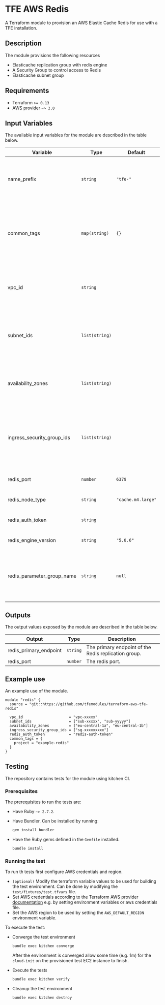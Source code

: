 # TFE AWS Redis

A Terraform module to provision an AWS Elastic Cache Redis for use with a TFE installation.

## Description

The module provisions the following resources

* Elasticache replication group with redis engine
* A Security Group to control access to Redis
* Elasticache subnet group

## Requirements

* Terraform `>= 0.13`
* AWS provider `~> 3.0`

## Input Variables

The available input variables for the module are described in the table below.

| Variable | Type | Default | Description |
| -------- | ---- | ------- | ----------- |
| name_prefix | `string` | `"tfe-"` | A string to be used as prefix for generating names of the created resources. |
| common_tags | `map(string)` | `{}` | The common tags to use with the managed resources. The default value is used as an example. |
| vpc_id | `string`  |  | Id of the VPC in which the Elasticache subnet group will be. |
| subnet_ids | `list(string)` |  | List of subnet ids to use for the Elasticache subnet group will be. |
| availability_zones | `list(string)` |  | List of availability zones in which to place the Elasticache nodes. |
| ingress_security_group_ids | `list(string)` |  | List of security group ids from which ingress traffic to the Elasticache service is allowed. |
| redis_port | `number` | `6379` | Port Redis will listen on. |
| redis_node_type | `string`  | `"cache.m4.large"` | The size of the Redis nodes. |
| redis_auth_token | `string` |  | Auth token for the Redis. |
| redis_engine_version | `string` | `"5.0.6"` | Redis engine version. |
| redis_parameter_group_name | `string` | `null` | The name of the parameter group to associate with this replication group. |

## Outputs

The output values exposed by the module are described in the table below.

| Output | Type | Description |
| ------ | ---- | ----------- |
| redis_primary_endpoint | `string` | The primary endpoint of the Redis replication group. |
| redis_port | `number` | The redis port. |

## Example use

An example use of the module.

```HCL
module "redis" {
  source = "git::https://github.com/tfemodules/terraform-aws-tfe-redis"

  vpc_id                     = "vpc-xxxxx"
  subnet_ids                 = ["sub-xxxxx", "sub-yyyyy"]
  availability_zones         = ["eu-central-1a", "eu-central-1b"]
  ingress_security_group_ids = ["sg-xxxxxxxxx"]
  redis_auth_token           = "redis-auth-token"
  common_tags = {
    project = "example-redis"
  }
}
```

## Testing

The repository contains tests for the module using kitchen CI.

### Prerequisites

The prerequisites to run the tests are:

* Have Ruby `~> 2.7.2`.
* Have Bundler. Can be installed by running:

  ```bash
  gem install bundler
  ```

* Have the Ruby gems defined in the `Gemfile` installed.

  ```bash
  bundle install
  ```

### Running the test

To run th tests first configure AWS credentials and region.

* `(optional)` Modify the terraform variable values to be used for building the test environment. Can be done by modifying the `test/fixtures/test.tfvars` file.
* Set AWS credentials according to the Terraform AWS provider [documentation](https://registry.terraform.io/providers/hashicorp/aws/latest/docs#authentication) e.g. by setting environment variables or aws credentials file.
* Set the AWS region to be used by setting the `AWS_DEFAULT_REGION` environment variable.

To execute the test:

* Converge the test environment

  ```bash
  bundle exec kitchen converge
  ```

  After the environment is converged allow some time (e.g. 1m) for the `cloud-init` on the provisioned test EC2 instance to finish.

* Execute the tests

  ```bash
  bundle exec kitchen verify
  ```

* Cleanup the test environment

  ```bash
  bundle exec kitchen destroy
  ```
